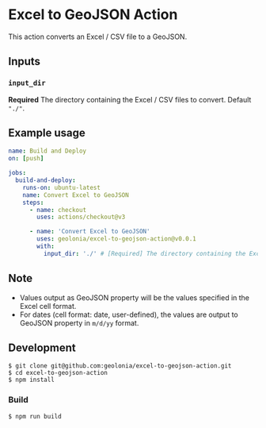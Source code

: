 # Excel to GeoJSON Action

This action converts an Excel / CSV file to a GeoJSON.

## Inputs

### `input_dir`

**Required** The directory containing the Excel / CSV files to convert. Default `"./"`.

## Example usage

```yaml
name: Build and Deploy
on: [push]

jobs:
  build-and-deploy:
    runs-on: ubuntu-latest
    name: Convert Excel to GeoJSON
    steps:
      - name: checkout
        uses: actions/checkout@v3

      - name: 'Convert Excel to GeoJSON'
        uses: geolonia/excel-to-geojson-action@v0.0.1
        with:
          input_dir: './' # [Required] The directory containing the Excel files to convert.
```

## Note
* Values output as GeoJSON property will be the values specified in the Excel cell format.
* For dates (cell format: date, user-defined), the values are output to GeoJSON property in `m/d/yy` format.

## Development

```
$ git clone git@github.com:geolonia/excel-to-geojson-action.git
$ cd excel-to-geojson-action
$ npm install
```

### Build

```
$ npm run build
```


